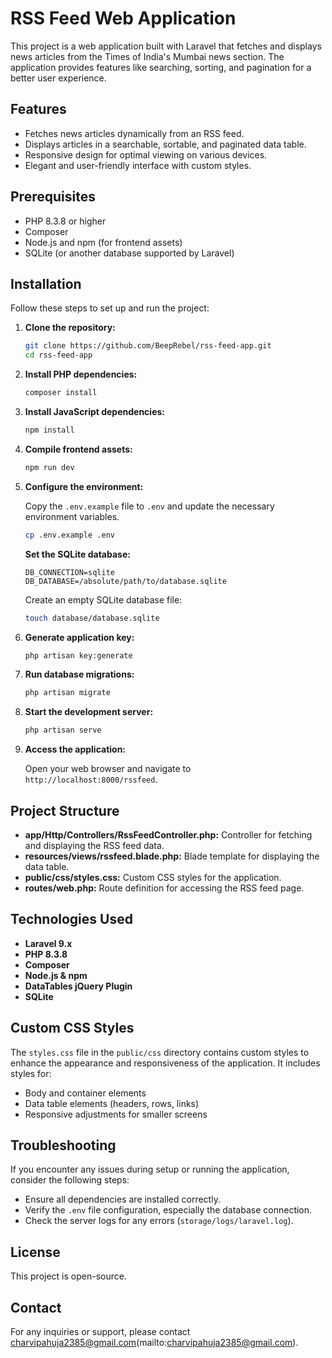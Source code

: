 # RSS Feed Web Application

This project is a web application built with Laravel that fetches and displays news articles from the Times of India's Mumbai news section. The application provides features like searching, sorting, and pagination for a better user experience.

## Features

- Fetches news articles dynamically from an RSS feed.
- Displays articles in a searchable, sortable, and paginated data table.
- Responsive design for optimal viewing on various devices.
- Elegant and user-friendly interface with custom styles.

## Prerequisites

- PHP 8.3.8 or higher
- Composer
- Node.js and npm (for frontend assets)
- SQLite (or another database supported by Laravel)

## Installation

Follow these steps to set up and run the project:

1. **Clone the repository:**

    ```bash
    git clone https://github.com/BeepRebel/rss-feed-app.git
    cd rss-feed-app
    ```

2. **Install PHP dependencies:**

    ```bash
    composer install
    ```

3. **Install JavaScript dependencies:**

    ```bash
    npm install
    ```

4. **Compile frontend assets:**

    ```bash
    npm run dev
    ```

5. **Configure the environment:**

    Copy the `.env.example` file to `.env` and update the necessary environment variables.

    ```bash
    cp .env.example .env
    ```

    **Set the SQLite database:**

    ```plaintext
    DB_CONNECTION=sqlite
    DB_DATABASE=/absolute/path/to/database.sqlite
    ```

    Create an empty SQLite database file:

    ```bash
    touch database/database.sqlite
    ```

6. **Generate application key:**

    ```bash
    php artisan key:generate
    ```

7. **Run database migrations:**

    ```bash
    php artisan migrate
    ```

8. **Start the development server:**

    ```bash
    php artisan serve
    ```

9. **Access the application:**

    Open your web browser and navigate to `http://localhost:8000/rssfeed`.

## Project Structure

- **app/Http/Controllers/RssFeedController.php:** Controller for fetching and displaying the RSS feed data.
- **resources/views/rssfeed.blade.php:** Blade template for displaying the data table.
- **public/css/styles.css:** Custom CSS styles for the application.
- **routes/web.php:** Route definition for accessing the RSS feed page.

## Technologies Used

- **Laravel 9.x**
- **PHP 8.3.8**
- **Composer**
- **Node.js & npm**
- **DataTables jQuery Plugin**
- **SQLite**

## Custom CSS Styles

The `styles.css` file in the `public/css` directory contains custom styles to enhance the appearance and responsiveness of the application. It includes styles for:

- Body and container elements
- Data table elements (headers, rows, links)
- Responsive adjustments for smaller screens

## Troubleshooting

If you encounter any issues during setup or running the application, consider the following steps:

- Ensure all dependencies are installed correctly.
- Verify the `.env` file configuration, especially the database connection.
- Check the server logs for any errors (`storage/logs/laravel.log`).

## License

This project is open-source.

## Contact

For any inquiries or support, please contact charvipahuja2385@gmail.com(mailto:charvipahuja2385@gmail.com).
